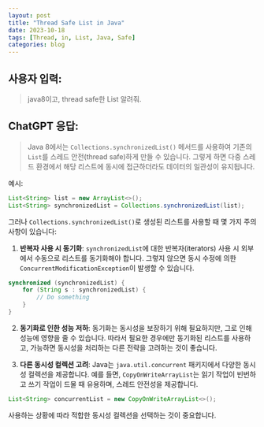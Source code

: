 ```yaml
---
layout: post
title: "Thread Safe List in Java"
date: 2023-10-18
tags: [Thread, in, List, Java, Safe]
categories: blog
---
```


## 사용자 입력:
> java8이고, thread safe한 List 알려줘.

## ChatGPT 응답:
> Java 8에서는 `Collections.synchronizedList()` 메서드를 사용하여 기존의 `List`를 스레드 안전(thread safe)하게 만들 수 있습니다. 그렇게 하면 다중 스레드 환경에서 해당 리스트에 동시에 접근하더라도 데이터의 일관성이 유지됩니다.

예시:

```java
List<String> list = new ArrayList<>();
List<String> synchronizedList = Collections.synchronizedList(list);
```

그러나 `Collections.synchronizedList()`로 생성된 리스트를 사용할 때 몇 가지 주의 사항이 있습니다:

1. **반복자 사용 시 동기화**: `synchronizedList`에 대한 반복자(iterators) 사용 시 외부에서 수동으로 리스트를 동기화해야 합니다. 그렇지 않으면 동시 수정에 의한 `ConcurrentModificationException`이 발생할 수 있습니다.

```java
synchronized (synchronizedList) {
    for (String s : synchronizedList) {
        // Do something
    }
}
```

2. **동기화로 인한 성능 저하**: 동기화는 동시성을 보장하기 위해 필요하지만, 그로 인해 성능에 영향을 줄 수 있습니다. 따라서 필요한 경우에만 동기화된 리스트를 사용하고, 가능하면 동시성을 처리하는 다른 전략을 고려하는 것이 좋습니다.

3. **다른 동시성 컬렉션 고려**: Java는 `java.util.concurrent` 패키지에서 다양한 동시성 컬렉션을 제공합니다. 예를 들면, `CopyOnWriteArrayList`는 읽기 작업이 빈번하고 쓰기 작업이 드물 때 유용하며, 스레드 안전성을 제공합니다.

```java
List<String> concurrentList = new CopyOnWriteArrayList<>();
```

사용하는 상황에 따라 적합한 동시성 컬렉션을 선택하는 것이 중요합니다.

